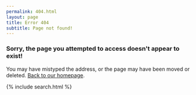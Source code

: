 ```yaml
---
permalink: 404.html
layout: page
title: Error 404
subtitle: Page not found!
---
```


### Sorry, the page you attempted to access doesn't appear to exist! ###
You may have mistyped the address, or the page may have been moved or deleted. 
[Back to our homepage](/ "Back to our homepage.").

{% include search.html %}

<script src="//code.jquery.com/jquery-1.11.0.min.js"></script>
<script src="//s.swiftypecdn.com/embed.js"></script>
<script type="text/javascript">
{% raw %}
function renderResults(data) {
	var $searchResultContainer = $("#search-results");
	$searchResultContainer.html("");
	if (data['records']['page'].length > 0) {
		$searchResultContainer.append("<h2>Suggested pages:</h2>");
	}
	
	$.each(data['records']['page'], function(index, result) {
	var resultHTML = "<p><a href='" + result['url'] + "'>" +
		(result['highlight']['title'] || result['title']) + "</a><br>" +
		(result['highlight']['body'] || result['body'].substring(0, 300)) +
		"</p>";
	$searchResultContainer.append(resultHTML);
	});
}

var searchParams = {engine_key: "PTCnAnrfYm7pvRS51Wya",
	q: window.location.pathname.split(/[/-_]/).join(" "),
	per_page: 10}

$.getJSON("http://api.swiftype.com/api/v1/public/engines/search.json?callback=?",
	searchParams).success(renderResults);
{% endraw %}
</script>